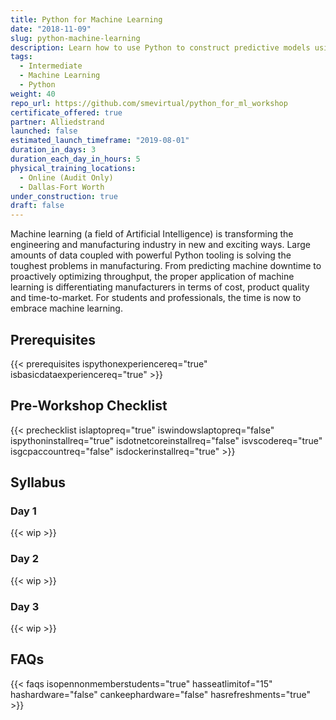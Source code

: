 ```yaml
---
title: Python for Machine Learning
date: "2018-11-09"
slug: python-machine-learning
description: Learn how to use Python to construct predictive models using real-world data.
tags:
  - Intermediate
  - Machine Learning
  - Python
weight: 40
repo_url: https://github.com/smevirtual/python_for_ml_workshop
certificate_offered: true
partner: Alliedstrand
launched: false
estimated_launch_timeframe: "2019-08-01"
duration_in_days: 3
duration_each_day_in_hours: 5
physical_training_locations:
  - Online (Audit Only)
  - Dallas-Fort Worth
under_construction: true
draft: false
---
```


Machine learning (a field of Artificial Intelligence) is transforming the engineering and manufacturing industry in new and exciting ways. Large amounts of data coupled with powerful Python tooling is solving the toughest problems in manufacturing. From predicting machine downtime to proactively optimizing throughput, the proper application of machine learning is differentiating manufacturers in terms of cost, product quality and time-to-market. For students and professionals, the time is now to embrace machine learning.

## Prerequisites

{{< prerequisites ispythonexperiencereq="true" isbasicdataexperiencereq="true" >}}

## Pre-Workshop Checklist

{{< prechecklist islaptopreq="true" iswindowslaptopreq="false" ispythoninstallreq="true" isdotnetcoreinstallreq="false" isvscodereq="true" isgcpaccountreq="false"  isdockerinstallreq="true" >}}

## Syllabus

### Day 1

{{< wip >}}

### Day 2

{{< wip >}}

### Day 3

{{< wip >}}

## FAQs

{{< faqs isopennonmemberstudents="true" hasseatlimitof="15" hashardware="false" cankeephardware="false" hasrefreshments="true" >}}
